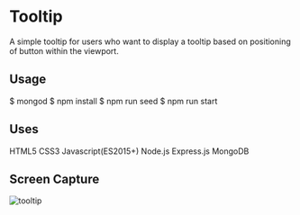 # Tooltip
A simple tooltip for users who want to display a tooltip based on positioning of button within the viewport.

## Usage

$ mongod
$ npm install
$ npm run seed
$ npm run start

## Uses

HTML5
CSS3
Javascript(ES2015+)
Node.js
Express.js
MongoDB


## Screen Capture
![tooltip](https://user-images.githubusercontent.com/29240723/32117142-1b20d4d0-bb02-11e7-858e-be26911c7b90.gif)
